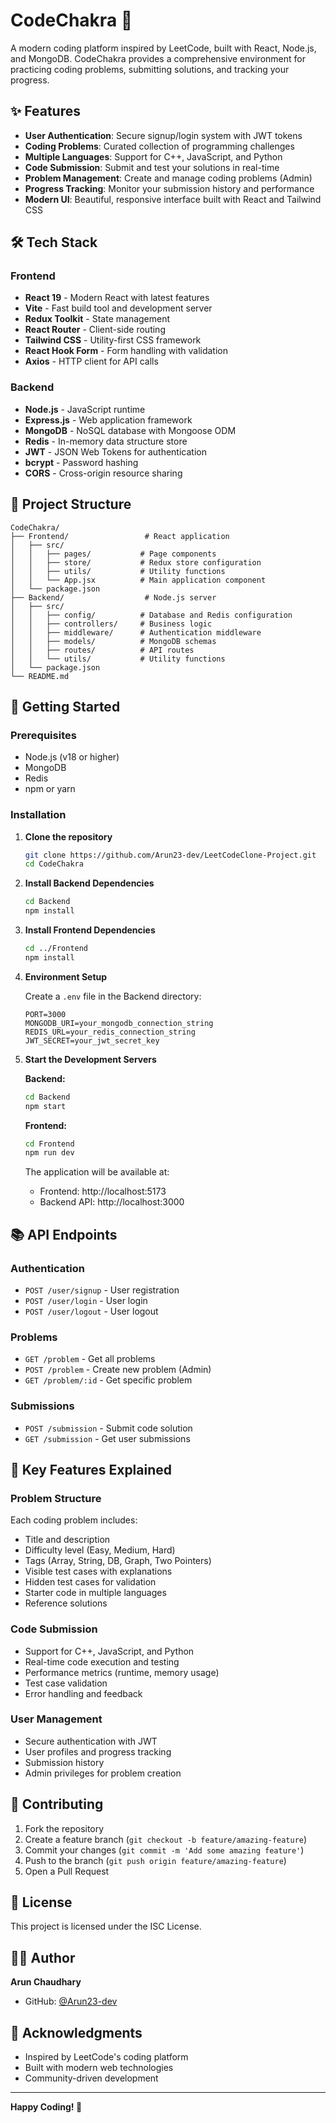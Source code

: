 # CodeChakra 🚀

A modern coding platform inspired by LeetCode, built with React, Node.js, and MongoDB. CodeChakra provides a comprehensive environment for practicing coding problems, submitting solutions, and tracking your progress.

## ✨ Features

- **User Authentication**: Secure signup/login system with JWT tokens
- **Coding Problems**: Curated collection of programming challenges
- **Multiple Languages**: Support for C++, JavaScript, and Python
- **Code Submission**: Submit and test your solutions in real-time
- **Problem Management**: Create and manage coding problems (Admin)
- **Progress Tracking**: Monitor your submission history and performance
- **Modern UI**: Beautiful, responsive interface built with React and Tailwind CSS

## 🛠️ Tech Stack

### Frontend
- **React 19** - Modern React with latest features
- **Vite** - Fast build tool and development server
- **Redux Toolkit** - State management
- **React Router** - Client-side routing
- **Tailwind CSS** - Utility-first CSS framework
- **React Hook Form** - Form handling with validation
- **Axios** - HTTP client for API calls

### Backend
- **Node.js** - JavaScript runtime
- **Express.js** - Web application framework
- **MongoDB** - NoSQL database with Mongoose ODM
- **Redis** - In-memory data structure store
- **JWT** - JSON Web Tokens for authentication
- **bcrypt** - Password hashing
- **CORS** - Cross-origin resource sharing

## 📁 Project Structure

```
CodeChakra/
├── Frontend/                 # React application
│   ├── src/
│   │   ├── pages/           # Page components
│   │   ├── store/           # Redux store configuration
│   │   ├── utils/           # Utility functions
│   │   └── App.jsx          # Main application component
│   └── package.json
├── Backend/                  # Node.js server
│   ├── src/
│   │   ├── config/          # Database and Redis configuration
│   │   ├── controllers/     # Business logic
│   │   ├── middleware/      # Authentication middleware
│   │   ├── models/          # MongoDB schemas
│   │   ├── routes/          # API routes
│   │   └── utils/           # Utility functions
│   └── package.json
└── README.md
```

## 🚀 Getting Started

### Prerequisites

- Node.js (v18 or higher)
- MongoDB
- Redis
- npm or yarn

### Installation

1. **Clone the repository**
   ```bash
   git clone https://github.com/Arun23-dev/LeetCodeClone-Project.git
   cd CodeChakra
   ```

2. **Install Backend Dependencies**
   ```bash
   cd Backend
   npm install
   ```

3. **Install Frontend Dependencies**
   ```bash
   cd ../Frontend
   npm install
   ```

4. **Environment Setup**

   Create a `.env` file in the Backend directory:
   ```env
   PORT=3000
   MONGODB_URI=your_mongodb_connection_string
   REDIS_URL=your_redis_connection_string
   JWT_SECRET=your_jwt_secret_key
   ```

5. **Start the Development Servers**

   **Backend:**
   ```bash
   cd Backend
   npm start
   ```

   **Frontend:**
   ```bash
   cd Frontend
   npm run dev
   ```

   The application will be available at:
   - Frontend: http://localhost:5173
   - Backend API: http://localhost:3000

## 📚 API Endpoints

### Authentication
- `POST /user/signup` - User registration
- `POST /user/login` - User login
- `POST /user/logout` - User logout

### Problems
- `GET /problem` - Get all problems
- `POST /problem` - Create new problem (Admin)
- `GET /problem/:id` - Get specific problem

### Submissions
- `POST /submission` - Submit code solution
- `GET /submission` - Get user submissions

## 🎯 Key Features Explained

### Problem Structure
Each coding problem includes:
- Title and description
- Difficulty level (Easy, Medium, Hard)
- Tags (Array, String, DB, Graph, Two Pointers)
- Visible test cases with explanations
- Hidden test cases for validation
- Starter code in multiple languages
- Reference solutions

### Code Submission
- Support for C++, JavaScript, and Python
- Real-time code execution and testing
- Performance metrics (runtime, memory usage)
- Test case validation
- Error handling and feedback

### User Management
- Secure authentication with JWT
- User profiles and progress tracking
- Submission history
- Admin privileges for problem creation

## 🤝 Contributing

1. Fork the repository
2. Create a feature branch (`git checkout -b feature/amazing-feature`)
3. Commit your changes (`git commit -m 'Add some amazing feature'`)
4. Push to the branch (`git push origin feature/amazing-feature`)
5. Open a Pull Request

## 📝 License

This project is licensed under the ISC License.

## 👨‍💻 Author

**Arun Chaudhary**
- GitHub: [@Arun23-dev](https://github.com/Arun23-dev)

## 🙏 Acknowledgments

- Inspired by LeetCode's coding platform
- Built with modern web technologies
- Community-driven development

---

**Happy Coding! 🎉**
